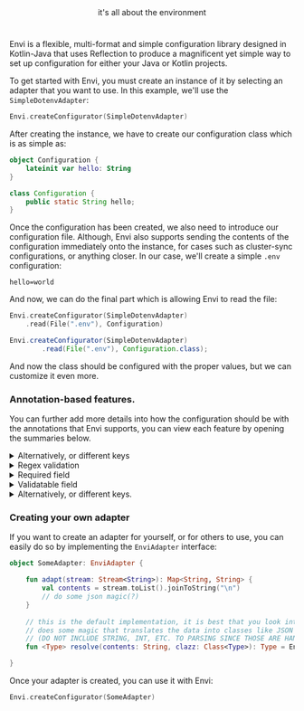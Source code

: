 <div align="center">it's all about the environment</div>

#

Envi is a flexible, multi-format and simple configuration library designed in Kotlin-Java that uses Reflection to produce a magnificent yet 
simple way to set up configuration for either your Java or Kotlin projects.

To get started with Envi, you must create an instance of it by selecting an adapter that you want to use. In this example, we'll use the `SimpleDotenvAdapter`:
```kotlin
Envi.createConfigurator(SimpleDotenvAdapter)
```

After creating the instance, we have to create our configuration class which is as simple as:
```kotlin
object Configuration {
    lateinit var hello: String
}
```
```java
class Configuration {
    public static String hello;
}
```

Once the configuration has been created, we also need to introduce our configuration file. Although, Envi also supports sending the contents of the configuration 
immediately onto the instance, for cases such as cluster-sync configurations, or anything closer. In our case, we'll create a simple `.env` configuration:
```dotenv
hello=world
```

And now, we can do the final part which is allowing Envi to read the file:
```kotlin
Envi.createConfigurator(SimpleDotenvAdapter)
    .read(File(".env"), Configuration)
```
```java
Envi.createConfigurator(SimpleDotenvAdapter)
        .read(File(".env"), Configuration.class);
```

And now the class should be configured with the proper values, but we can customize it even more. 

### Annotation-based features.
You can further add more details into how the configuration should be with the annotations that Envi supports, you can view 
each feature by opening the summaries below.

<details>
    <summary>Alternatively, or different keys</summary>
```kotlin
    object Configuration {
        @Alternatively(name = "hello")
        lateinit var world: String
    }
```
```dotenv
    hello=world
```
</details>
<details>
    <summary>Regex validation</summary>
```kotlin
    object Configuration {
        @Regex(pattern = "world")
        lateinit var hello: String
    }
```
```dotenv
    hello=world
```
</details>
<details>
    <summary>Required field</summary>
```kotlin
    object Configuration {
        // throws an exception in this example
        @Required
        lateinit var world: String
    }
```
```dotenv
    hello=
```
</details>
<details>
    <summary>Validatable field</summary>

```kotlin
    object Configuration {
        @Validatable(with = "envi.world")
        lateinit var world: String
    }

    fun main {
        Envi.validators["envi.world"] = EnviValidator { contents -> contents.equals("world") }
    }
```
```dotenv
    hello=world
```

</details>
<details>
    <summary>Alternatively, or different keys.</summary>
```kotlin
    object Configuration {
        // should have no value.
        @Skip
        lateinit var world: String
    }
```
```dotenv
    hello=world
```
</details>

### Creating your own adapter

If you want to create an adapter for yourself, or for others to use, you can easily do so by implementing the `EnviAdapter` interface:
```kotlin
object SomeAdapter: EnviAdapter {

    fun adapt(stream: Stream<String>): Map<String, String> {
        val contents = stream.toList().joinToString("\n")
        // do some json magic(?)
    }
    
    // this is the default implementation, it is best that you look into it though especially if your adapter 
    // does some magic that translates the data into classes like JSON does.
    // (DO NOT INCLUDE STRING, INT, ETC. TO PARSING SINCE THOSE ARE HANDLED BY THE REFLECTION ENGINE)
    fun <Type> resolve(contents: String, clazz: Class<Type>): Type = EnviBiasedConverter.adapt(contents, clazz)

}
```

Once your adapter is created, you can use it with Envi:
```kotlin
Envi.createConfigurator(SomeAdapter)
```